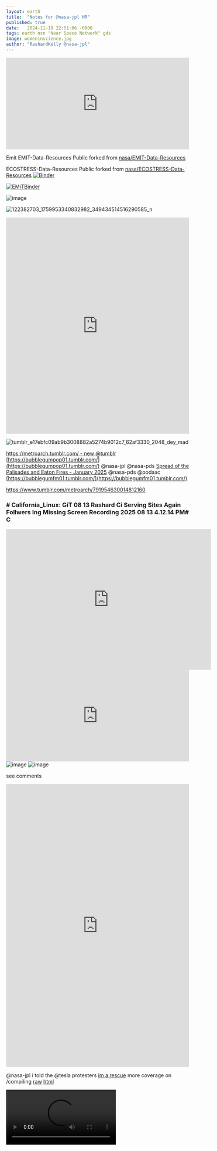 ```yaml
---
layout: earth
title:  "Notes for @nasa-jpl HR"
published: true
date:   2024-11-18 22:51:06 -0800
tags: earth nsn "Near Space Network" gds 
image: womeninscience.jpg
author: "RashardKelly @nasa-jpl"
---
```


<iframe src="https://www.facebook.com/plugins/post.php?href=https%3A%2F%2Fwww.facebook.com%2Frashard.kelly.1%2Fposts%2Fpfbid0eZV2sXdMDYLqfnr5fRPVW4ird1qsZN1Hr1D2iU2kzEeDKfTeV25ZJbL7e92fPH6dl&show_text=true&width=500" width="500" height="250" style="border:none;overflow:hidden" scrolling="no" frameborder="0" allowfullscreen="true" allow="autoplay; clipboard-write; encrypted-media; picture-in-picture; web-share"></iframe>

Emit EMIT-Data-Resources
Public
forked from [nasa/EMIT-Data-Resources](https://github.com/nasa/EMIT-Data-Resources)

ECOSTRESS-Data-Resources
Public
forked from [nasa/ECOSTRESS-Data-Resources](https://github.com/nasa/ECOSTRESS-Data-Resources)
[![Binder](https://mybinder.org/badge_logo.svg)](https://mybinder.org/v2/gh/rashard-ecostress-jpl-iss/ECOSTRESS-Data-Resources.git/HEAD)

[![EMiTBinder](https://mybinder.org/badge_logo.svg)](https://mybinder.org/v2/gh/nasa/EMIT-Data-Resources.git/HEAD)

![image](https://github.com/user-attachments/assets/0e0e98d2-b3c5-4093-a842-9ea7a32baa6e)


![122382703_1759953340832982_349434514516290585_n](https://github.com/user-attachments/assets/d9c8154d-cdad-465a-81f7-8cae422761b8)


<iframe src="https://www.facebook.com/plugins/post.php?href=https%3A%2F%2Fwww.facebook.com%2FCaptainOfJoy%2Fposts%2Fpfbid0y6L7sRNL57zcdgggonsRfFuTxzqd7H7WBgFDn2bwvepdsY4WquJkNzT9gzQC3vPQl&show_text=true&width=500" width="500" height="590" style="border:none;overflow:hidden" scrolling="no" frameborder="0" allowfullscreen="true" allow="autoplay; clipboard-write; encrypted-media; picture-in-picture; web-share"></iframe>

![tumblr_e17ebfc09ab9b3008882a5274b9012c7_62af3330_2048_dey_mad](https://github.com/user-attachments/assets/94f6f612-ab4c-44ef-8d05-8338e15370b8)

[https://metroarch.tumblr.com/ - new @tumblr](https://metroarch.tumblr.com/)
[https://bubblegumpop01.tumblr.com/](https://bubblegumpop01.tumblr.com/) @nasa-jpl @nasa-pds 
[Spread of the Palisades and Eaton Fires - January 2025](https://svs.gsfc.nasa.gov/5558/)
@nasa-pds @podaac [https://bubblegumfm01.tumblr.com/](https://bubblegumfm01.tumblr.com/)

<div class="tumblr-post" data-href="https://embed.tumblr.com/embed/post/t:EIvkYAn7tuPyjTeZ0JLOSw/791954630014812160/v2" data-did="82fcc36b2438b1c7c062376bf837bf03e910895e"  ><a href="https://www.tumblr.com/metroarch/791954630014812160">https://www.tumblr.com/metroarch/791954630014812160</a></div><script async src="https://assets.tumblr.com/post.js?_v=38df9a6ca7436e6ca1b851b0543b9f51"></script>

### # California_Linux: GiT 08 13 Rashard Ci Serving Sites Again Follwers Ing Missing Screen Recording 2025 08 13 4.12.14 PM# C
<iframe src="https://archive.org/embed/08-13-rashard-ci-serving-sites-again-follwers-ing-missing-screen-recording-2025-08-13-4.12.14-pm" width="560" height="384" frameborder="0" webkitallowfullscreen="true" mozallowfullscreen="true" allowfullscreen=""></iframe>




<iframe src="https://www.facebook.com/plugins/post.php?href=https%3A%2F%2Fwww.facebook.com%2Fpermalink.php%3Fstory_fbid%3Dpfbid026JQyKMyCPHzYAHZLNsCyuQ9cLyBCactmaUF4xaRxg5ngMAuUurXtH9vCAvHWLLSl%26id%3D100084464911565&show_text=true&width=500" width="500" height="250" style="border:none;overflow:hidden" scrolling="no" frameborder="0" allowfullscreen="true" allow="autoplay; clipboard-write; encrypted-media; picture-in-picture; web-share"></iframe>

<img  alt="image" src="https://github.com/user-attachments/assets/e408e0c7-76fc-4751-a189-9267613ee445" />
<img   alt="image" src="https://github.com/user-attachments/assets/777f0a48-c189-49c6-ad29-2c0450febd17" />

see comments 
<iframe src="https://www.facebook.com/plugins/post.php?href=https%3A%2F%2Fwww.facebook.com%2Fpermalink.php%3Fstory_fbid%3Dpfbid02GhzJqCiTmbEjt8c8bDdfXkMaTSgCNUBRVvoB75pyssvcjAnTS46zA4NKit7e5BaDl%26id%3D100084464911565&show_text=true&width=500" width="500" height="772" style="border:none;overflow:hidden" scrolling="no" frameborder="0" allowfullscreen="true" allow="autoplay; clipboard-write; encrypted-media; picture-in-picture; web-share"></iframe>

@nasa-jpl i told the @tesla protesters [im a rescue](https://www.facebook.com/CaptainOfJoy/posts/pfbid0yR3CVVro8d6niFWN6Sfuycxc5HzCsvR2GPRU6edxjLNj5aodLoH97URj7rUxgDil) more coverage on /compiling [raw](https://raw.githubusercontent.com/ThakaRashard/rashardmro/refs/heads/master/_posts/2025-03-31-tesla.md) [html](https://thakarashard.github.io/rashardmro/2025/03/31/tesla.html)

<video  controls >
  <source src="https://ia802906.us.archive.org/4/items/download_6287_1754168541/VID_20250803_182611.mp4" type="video/mp4" />
  
  Your browser does not support the video tag.
</video>

<img alt="@nasa-jpl im on, its still helpdesk" src="https://github.com/user-attachments/assets/aa9f59d6-f2bd-46c1-906d-b2d64114c743" />

@newshour [on fb](https://www.facebook.com/permalink.php?story_fbid=pfbid02Mj2X3YrESdYmnHSSHkNUwmLzxTd9bCztmenFWMQFg8he8Z6kzAUQpFSp5AK4aAxel&id=100084464911565)
<iframe src="https://www.facebook.com/plugins/post.php?href=https%3A%2F%2Fwww.facebook.com%2Fpermalink.php%3Fstory_fbid%3Dpfbid02r9E2tyfoZFwGahgRTDQBNsYzdWoMkJaWUA3xRQRQszUVR7XfWK2onAvTLhXkEMoUl%26id%3D100084464911565&show_text=true&width=500" width="500" height="535" style="border:none;overflow:hidden" scrolling="no" frameborder="0" allowfullscreen="true" allow="autoplay; clipboard-write; encrypted-media; picture-in-picture; web-share"></iframe>

<iframe src="https://www.facebook.com/plugins/post.php?href=https%3A%2F%2Fwww.facebook.com%2Fpermalink.php%3Fstory_fbid%3Dpfbid02aGhCfveaAsNhkJfET6aauXstEDGgGyNxBmF3dQJeKyhnACUNQraGfAVCNFZ564c8l%26id%3D100084464911565&show_text=true&width=500" width="500" height="516" style="border:none;overflow:hidden" scrolling="no" frameborder="0" allowfullscreen="true" allow="autoplay; clipboard-write; encrypted-media; picture-in-picture; web-share"></iframe>

[@nasa-jpl @cityoflosangles Veronica/Janet/Karen/Laurie](https://rashardmro.tumblr.com/post/789538237412687872/long-beach-20515424688activeyour-current) this is my work log for [thakarashard.github.io](https://thakarashard.github.io/) i have a blank year because i was using the account [ricothaka](https://archive.org/details/screen-recording-2025-05-10-11.47.48-am) to work from 
@podaac i have the evidence vid that i was working here [ricothaka on x . . .- archive.org](https://archive.org/details/screen-recording-2025-05-10-11.47.48-am)

<img alt="image" src="https://github.com/user-attachments/assets/88c09bfe-0596-4022-9b36-2d0f07424e6d" />

<img  alt="468326575-88c09bfe-0596-4022-9b36-2d0f07424e6d" src="https://github.com/user-attachments/assets/2215733b-c77b-4286-9032-1dced8216834" />

 <div class="tumblr-post" data-href="https://embed.tumblr.com/embed/post/w1-4nQbFNq_M02iOR1eYKg/789538237412687872" data-did="b646041a66ccd8a110d8b56304b033786d760594"><a href="https://rashardmro.tumblr.com/post/789538237412687872/long-beach-20515424688activeyour-current">https://rashardmro.tumblr.com/post/789538237412687872/long-beach-20515424688activeyour-current</a></div>  <script async src="https://assets.tumblr.com/post.js"></script>
 

<iframe src="https://www.facebook.com/plugins/post.php?href=https%3A%2F%2Fwww.facebook.com%2Fpermalink.php%3Fstory_fbid%3Dpfbid0yuVME9zLWRVyabRtgR93KFLcQWafv13Md4amSyPsRr4m8gdxsozVX4AuL1GR8ENFl%26id%3D100084464911565&show_text=true&width=500" width="500" height="597" style="border:none;overflow:hidden" scrolling="no" frameborder="0" allowfullscreen="true" allow="autoplay; clipboard-write; encrypted-media; picture-in-picture; web-share"></iframe>



<iframe width="560" height="315" src="https://www.youtube.com/embed/3cd34xq0wNw?si=-Ilm7GcaMbYCasDI" title="YouTube video player" frameborder="0" allow="accelerometer; autoplay; clipboard-write; encrypted-media; gyroscope; picture-in-picture; web-share" referrerpolicy="strict-origin-when-cross-origin" allowfullscreen></iframe>

[The DoD Cyber Workforce Framework (DCWF)](https://dodcio.defense.gov/Cyber-Workforce/DCWF/) @nasa @nasa-jpl @cityoflosangeles @stateofcalifornia The DoD Cyber Workforce Framework establishes the DoD’s authoritative lexicon based on the work an individual is performing, not their position titles, occupational series, or designator. [ReadMore](https://public.cyber.mil/wid/dcwf/) @facebook @meta [here is the directive to patch today](https://www.esd.whs.mil/Portals/54/Documents/DD/issuances/dodi/851001p.pdf) @blackgirlscode [SHARe DOD INSTRUCTION 8510.01 RISK MANAGEMENT FRAMEWORK FOR DOD SYSTEMS](https://www.esd.whs.mil/Portals/54/Documents/DD/issuances/dodi/851001p.pdf) 

### Related Tweets
- [#its_Rashard iSigned up for the #ECOSTRESS_WORKSHOP #NASAJPL PasadenaFD](https://x.com/RicoThaka/status/1835051975114998091)
- [#Akire Uhave #FaceToFaceHistory with @B2K @marqueshouston!he works for 911LAPD today](https://x.com/MooNLOVER404/status/1834654762064863649) I wrote @normani a mushy note an #the_nigga_forced_me_to submit a #FingerPrint! and called me #Transient! *there was twitter rhythm in the detainiment*
[@uspto those #Perl sites are blocked  @LAPublicLibrary http://appft.uspto.gov and http://pdfaiw.uspto.gov @esa @nickyjenner1 @nasamars #Help #XML](https://x.com/MooNLOVER404/status/1834668119840981019)
[Ms Karen Bass I got the Covid Patents from pdfaiw.uspto.gov](https://x.com/RicoThaka/status/1833658284961882433)
[My History NASAJPL+JEHOVAHSWiTNESSES](https://x.com/MooNLOVER404/status/1740842550393712971)
[VanishingFamily](https://x.com/MooNLOVER404/status/1740840534099525978)
[NASAJPL on HOLLYWOOD WALK OF FAME](https://x.com/MooNLOVER404/status/1761520866612187488)
[Rumatoid Authritis ,,, is it Chemwar?](https://x.com/RicoThaka/status/1729962943025148011) 
[LA COUNTY MAPPiNG DATA](https://x.com/RicoThaka/status/1832207566585393420)

### History of Los Angeles County, California, with illustrations descriptive of its scenery, residences, fine blocks and manufactories 

[PDF](https://dn720109.ca.archive.org/0/items/historyoflosange00wils/historyoflosange00wils.pdf) 

<iframe src="https://archive.org/embed/historyoflosange00wils" width="560" height="384" frameborder="0" webkitallowfullscreen="true" mozallowfullscreen="true" allowfullscreen></iframe>

@ nasa-jpl i have been sharing this url [https://rashardmro.github.io/](https://rashardmro.github.io/) as my [@LinkedIn](https://www.linkedin-status.com/), its just too disrespecful [@whitehouse](https://www.whitehouse.gov/news/) when i got into the relationship with the girl who is [The Teacher](https://www.youtube.com/watch?v=CiU3vIEdRMI&ab_channel=SaturdayNightLive) in that snl skit sister or whatever started raiding my fridge and my bed linkdin collapsed! I started getting thrown in the mental hospital in georgia an linkedin got status like [@github](https://www.githubstatus.com/) so since we all monitor things [like that](https://www.earthdata.nasa.gov/data/alerts-outages) . . .
[Georgia Gateway](https://m.gateway.ga.gov/home)
[Gateway Behavioral Health Crisis Center - https://gatewaycsb.org/](https://gatewaycsb.org/)
![image](https://github.com/user-attachments/assets/27b654db-df14-484d-8854-d210589a8d54)

![image](https://github.com/user-attachments/assets/a1c5fcc8-0c17-4cbe-a918-dc8a293a87de)

# Pair released after shooting near Georgia Regional Hospital @ajc
By [`Asia Simone Burns`](https://www.ajc.com/staff/asia-simone-burns/)
@blackgirlscode [![Twitter Follow](https://img.shields.io/badge/Social-@blackgirlscode__-blue?style=social&logo=X)](https://twitter.com/blackgirlscode) [![Twitter Follow](https://img.shields.io/badge/Social-@NASAJPL__-blue?style=social&logo=X)](https://twitter.com/NASAJPL) [![Twitter Follow](https://img.shields.io/badge/Social-@Asia_EyeCandii__-blue?style=social&logo=X)](https://twitter.com/Asia_EyeCandii) [![Twitter Follow](https://img.shields.io/badge/Social-@ajc__-blue?style=social&logo=X)](https://twitter.com/ajc)
Two bail bondsmen are free after an incident near Georgia Regional Hospital in DeKalb County, police confirmed to AJC.com.[Read @ajc](https://www.ajc.com/news/breaking-news/breaking-bounty-hunters-custody-after-shooting-near-georgia-regional-hospital/8S3qtvGjisoxl63ubxq7aN/)

![image](https://github.com/user-attachments/assets/bd442f11-5dfb-4274-b269-c2d2e0f2149b)

~ [ Division of Behavioral Health manages programs and services delivered by DBHDD’s community-based behavioral health providers for timely access to high-quality behavioral health treatment and support services. @nasa-jpl @whitehouse @nasa @blackgirlscode](https://dbhdd.georgia.gov/be-dbhdd)
![https://careers.dbhdd.ga.gov/wp-content/uploads/2025/02/logo.svg](https://careers.dbhdd.ga.gov/wp-content/uploads/2025/02/logo.svg)

## Video: What’s it’s like to report on the scene of Atlanta homicide
[John Spink, Asia Simone Burns and Tyson A. Horne](https://www.ajc.com/news/crime/video-whats-its-like-to-report-on-the-scene-of-atlanta-homicides/UGMIXINKNRHRTE6Y5A2FBMOSX4/)

# TamronHAllEmbed letter @nasa-jpl @w3c
[SHaaDiThakaRashardRiCoTHakA - https://thakarashard.github.io/](https://thakarashard.github.io/) i asked her to check out embedding [i made a pen on @codepen](https://codepen.io/thakarashard/pen/EajrepQ)
![image](https://github.com/user-attachments/assets/a9db042b-cf94-452a-8190-feae2bdf20eb)

<p class="codepen" data-height="300" data-theme-id="dark" data-default-tab="html,result" data-slug-hash="EajrepQ" data-pen-title="tupperwareCol_6/20/2025" data-preview="true" data-user="thakarashard" style="height: 300px; box-sizing: border-box; display: flex; align-items: center; justify-content: center; border: 2px solid; margin: 1em 0; padding: 1em;">
  <span>See the Pen <a href="https://codepen.io/thakarashard/pen/EajrepQ">
  tupperwareCol_6/20/2025</a> by ThakaRashard (<a href="https://codepen.io/thakarashard">@thakarashard</a>)
  on <a href="https://codepen.io">CodePen</a>.</span>
</p>

<script async src="https://public.codepenassets.com/embed/index.js"></script>

![image](https://github.com/user-attachments/assets/a4964b6c-8be0-4a48-aa00-3df0c48d6301)


@stateofcalifornia @cityoflosangeles @whitehouse
### Corals Birthday
<iframe src="https://www.facebook.com/plugins/video.php?height=316&href=https%3A%2F%2Fwww.facebook.com%2FCaptainOfJoy%2Fvideos%2F1817758251719157%2F&show_text=true&width=560&t=0" width="560" height="431" style="border:none;overflow:hidden" scrolling="no" frameborder="0" allowfullscreen="true" allow="autoplay; clipboard-write; encrypted-media; picture-in-picture; web-share" allowFullScreen="true"></iframe>
<blockquote class="twitter-tweet" data-media-max-width="560"><p lang="en" dir="ltr">Earth &gt;&gt; &lt;&lt; Psyche<br><br>DSOC, a tech demo on <a href="https://twitter.com/hashtag/MissionToPsyche?src=hash&amp;ref_src=twsrc%5Etfw">#MissionToPsyche</a>, works so well that it has graduated from sending pre-loaded test data (remember Taters the laser cat?) to transmitting actual spacecraft telemetry: <a href="https://t.co/Ly6pzLKryY">https://t.co/Ly6pzLKryY</a> <a href="https://t.co/nNUewrYXIr">pic.twitter.com/nNUewrYXIr</a></p>&mdash; NASA JPL (@NASAJPL) <a href="https://twitter.com/NASAJPL/status/1783552992970699171?ref_src=twsrc%5Etfw">April 25, 2024</a></blockquote> <script async src="https://platform.twitter.com/widgets.js" charset="utf-8"></script>
<iframe src="https://www.facebook.com/plugins/post.php?href=https%3A%2F%2Fwww.facebook.com%2Fpermalink.php%3Fstory_fbid%3Dpfbid02iPM9McWT1JsHyAf8B6Qch1Ax7VoZB1UnkUusmTdrwVP19K8966ub7gVjdMVMfgCPl%26id%3D100084464911565&show_text=true&width=500" width="500" height="0" style="border:none;overflow:hidden" scrolling="no" frameborder="0" allowfullscreen="true" allow="autoplay; clipboard-write; encrypted-media; picture-in-picture; web-share"></iframe>
<iframe src="https://www.facebook.com/plugins/post.php?href=https%3A%2F%2Fwww.facebook.com%2Fpermalink.php%3Fstory_fbid%3Dpfbid0QwJGwUe3PxfsZCWdgz9x44RtERmubdW4H6Pu5Avu545c9BHiauL8JDqqm7e6i2r7l%26id%3D100084464911565&show_text=true&width=500" width="500" height="281" style="border:none;overflow:hidden" scrolling="no" frameborder="0" allowfullscreen="true" allow="autoplay; clipboard-write; encrypted-media; picture-in-picture; web-share"></iframe>
<iframe width="560" height="315" src="https://www.youtube.com/embed/Ii8ItlirOz4?si=egwi7ePFDJA1GUbL" title="YouTube video player" frameborder="0" allow="accelerometer; autoplay; clipboard-write; encrypted-media; gyroscope; picture-in-picture; web-share" referrerpolicy="strict-origin-when-cross-origin" allowfullscreen></iframe>
<iframe src="https://archive.org/embed/screen-recording-2025-05-20-7.27.23-pm" width="640" height="480" frameborder="0" webkitallowfullscreen="true" mozallowfullscreen="true" allowfullscreen></iframe>
<iframe src="https://www.facebook.com/plugins/post.php?href=https%3A%2F%2Fwww.facebook.com%2Fpermalink.php%3Fstory_fbid%3Dpfbid023tsgdSaRS8PLbPFemn5qSX7jb15U4hZm6tFSQAhsBgiFZ68y7kA7uHohXvDoWkHQl%26id%3D100084464911565&show_text=true&width=500" width="500" height="411" style="border:none;overflow:hidden" scrolling="no" frameborder="0" allowfullscreen="true" allow="autoplay; clipboard-write; encrypted-media; picture-in-picture; web-share"></iframe>
<iframe src="https://www.facebook.com/plugins/post.php?href=https%3A%2F%2Fwww.facebook.com%2Fpermalink.php%3Fstory_fbid%3Dpfbid0GiADU2ChM85uGZiCJ5TmTztVnwbbbE48xa6dqQMMaeZ48miuaq2BPigxtu3HMsx7l%26id%3D100084464911565&show_text=true&width=500" width="500" height="0" style="border:none;overflow:hidden" scrolling="no" frameborder="0" allowfullscreen="true" allow="autoplay; clipboard-write; encrypted-media; picture-in-picture; web-share"></iframe>
# _Mary J. Blige - Sincerity (feat. DMX & Nas)_ 
<iframe width="560" height="315" src="https://www.youtube.com/embed/b0PhxOv_8D0?si=SPCZ8E79-hWNfuxK" title="YouTube video player" frameborder="0" allow="accelerometer; autoplay; clipboard-write; encrypted-media; gyroscope; picture-in-picture; web-share" referrerpolicy="strict-origin-when-cross-origin" allowfullscreen></iframe>


# @nasa-jpl @nasa 
I really want someone with a sincere desire to clear trauma to listen to [Oj Da Juiceman](https://www.tiktok.com/discover/oj-da-juiceman-freestyle-xxl) in this era to see how the enviroment can make me run behind on taking care of duties at the lab and y taking care of coral was the umber one priority when [erika](https://www.essence.com/news/erika-renee-johnson-kelly-found-georgia/#:~:text=Erika%20Renee%20Johnson%20Kelly%20has%20been%20found%20safe%2C%20a%20spokesperson,was%20located%20in%20Canton%2C%20Georgia.) went nuts with those [artists and ball players](https://www.instagram.com/reel/CxwJg_YA6-a/), he still talked to me, he might be nas brother, Either way you will enjoy your next trip to [Fernbank alot more](https://www.fernbankmuseum.org/) and help us heal the city, even if i made the comment at griffith about it dissolving, thats the crime, theres a healthy population that honestly need guidance. Jehovahs Witnesses like a lot of ppl from religion have nothing to do now bc they were loyal and the Laity was [corrupt](https://girlsunited.essence.com/feedback/news/latto-receives-key-to-the-city/) across all faiths. 
-rashard
[Gutter ft OJ Da Juiceman "Right Hand Cooking"](https://www.youtube.com/watch?v=ii_vJls8FgE&ab_channel=zaytovenbeatz)
![image](https://github.com/user-attachments/assets/c3979001-0504-4ae9-b1a2-a4b8b1c31c38) [OJ Da Juiceman - Frank Sinatra](https://youtu.be/XCz2BhlS1YM) [Retail developer looking to turn North DeKalb Mall into massive mixed use development](https://www.youtube.com/watch?v=uGc0kykQcZU&ab_channel=11Alive) [Triple shooting at DeKalb County strip mall](https://www.youtube.com/watch?v=q4fRn6v_vVM&ab_channel=FOX5Atlanta) [Crews tear down North DeKalb Mall to make way for new mixed-use development @blackgirlscode](https://youtu.be/hlQQqfc21YY)

<iframe src="https://archive.org/embed/DJ_Scream_and_OJ_Da_Juiceman_-_Alaska_N_Atlanta_3-2021" width="500" height="30" frameborder="0" webkitallowfullscreen="true" mozallowfullscreen="true" allowfullscreen></iframe>

<iframe width="560" height="315" src="https://www.youtube.com/embed/Qf46uyMoFuY?si=eVOai3jcu9phpA8L" title="YouTube video player" frameborder="0" allow="accelerometer; autoplay; clipboard-write; encrypted-media; gyroscope; picture-in-picture; web-share" referrerpolicy="strict-origin-when-cross-origin" allowfullscreen></iframe>

# PLANET MARS
[NAsaGLNN](https://archive.org/details/C-1997-2554)
![image](https://github.com/user-attachments/assets/c41fee6e-6d7e-48bf-b8dc-ef3f954bdb35)

# Longtime Southern California NASA engineer, space mission manager dies at 92 [![Twitter Follow](https://img.shields.io/badge/Social-@KTLA__-blue?style=social&logo=X)](https://twitter.com/@KTLA)
[wiki](https://en.wikipedia.org/wiki/John_R._Casani) : [Talk @whitehouse @nasa @nasa-jpl](https://en.wikipedia.org/wiki/Talk:John_R._Casani) : [NASAWATCH.cOm John Casani (Update)](https://nasawatch.com/personnel-news/john-casani/)
John R. Casani, a longtime Jet Propulsion Laboratory engineer, project manager and researcher, died at the age of 92 last week. 

Casani served a central role in many of NASA’s historic deep space missions, the space agency said in a statement.  

Born in Philadelphia in 1932, Casani studied electrical engineering at the University of Pennsylvania and worked at an Air Force research lab before he moved to SoCal to work at the Jet Propulsion Laboratory (JPL), located on the Caltech campus in Pasadena, way back in 1956, two years before NASA itself was formed. 

He went on to become an engineer on some of America’s earliest spacecraft after initially working on missiles. He worked on the design team for the Ranger and Mariner series of spacecraft and was a payload engineer on Pioneer 3 and 4 – NASA’s first two missions to the moon; he was tasked with the very important job of carrying each of the 20-inch probes in a suitcase from JPL to the launch site in Cape Canaveral, Florida, where he installed them in the rocket’s nose cone.

By the time the mid 1960s rolled around, Casani had established himself as a “meticulous” worker and started working on the design team for the Mariner project. Shortly after, he helped lead NASA’s flagship mission to the outer planets and beyond: Voyager, which is still active today. 

“He not only led the mission from clean room to space, he was first to envision attaching a message representing humanity to any alien civilization that might encounter humanity’s first interstellar emissaries,” NASA’s statement reads.

Casani presented that idea to famed astronomer Carl Sagan, who ended up making the “Golden Record,” a 12-inch gold-plated copper disk containing sounds and images selected to portray the diversity of life and culture on earth, according to NASA.  

Voyager 1 and 2 both launched in 1977, meaning that Casani – described as “an engineer’s engineer” — was quickly shuttled to the Galileo team, the first mission to orbit a gas giant planet. He led the project from inception to assembly while navigating several attempts by Congress to end the project.

After leading Galileo for 11 years, Casani became a deputy assistant laboratory director for flight projects in 1988 before being promoted just over a year later to serve as project manager of Cassini, which was NASA’s flagship mission to orbit Saturn. He was then named as JPL’s first chief engineer in 1994, a role in which he served for five years before retiring, temporarily. 

In retirement, Casani served on several committees and helped conduct investigations into the Mars Climate Orbiter and Mars Polar Lander failures. He also led the James Webb Space Telescope Independent Comprehensive Review Panel.

By 2003, however, Casani was back at JPL serving as project manager for Project Prometheus, which was the first attempt at nuclear-powered systems for long-range missions. The project was canceled in 2005.  

After the cancelation of Prometheus, Casani was appointed as the manager of the Institutional Special Projects Office at JPL, which was a position he held until his second retirement in 2012.

“[John’s] work helped advance NASA spacecraft in areas including mechanical technology, system design and integration, software and deep space communication,” NASA’s statement reads. “No less demanding were the management challenges of these multifaceted missions, which led to innovations still in use today.” 

Charles Elachi, the JPL director from 2001 through 2016, said Casani “reflected the true spirit of JPL.” 

“He was bold, innovative, visionary and welcoming,” Elachi said in the NASA statement. “He was an undisputed leader with an upbeat, fun attitude and left an indelible mark on the laboratory and NASA. I am proud to have called him a friend.”

Deputies find pair of burglars inside San Bernardino County home
In addition to his impressive résumé, Casani received many awards throughout his long career, including NASA’s Exceptional Achievement Medal and the Air and Space Museum Trophy for Lifetime Achievement. He also received an honorary doctorate from the Sapienza University of Rome.

The 92-year-old, who died Thursday, is survived by his wife of 39 years, Lynn, and their five sons. A cause of death was not revealed. 

[10 Who Made a Difference in Space: John Casani, Chairman, JWST Independent Comprehensive Review Panel - SpaceNews.CoM](https://spacenews.com/10-who-made-difference-space-john-casani-chairman-jwst-independent-comprehensive-review/)
[Lynn Casani Obituary](https://www.legacy.com/us/obituaries/latimes/name/lynn-casani-obituary?id=23717109)


[![Twitter Follow](https://img.shields.io/badge/Social-@VeronicaMcG__-blue?style=social&logo=X)](https://twitter.com/@VeronicaMcG) [![Twitter Follow](https://img.shields.io/badge/Social-@LADWP__-blue?style=social&logo=X)](https://twitter.com/@LADWP)  [![Twitter Follow](https://img.shields.io/badge/Social-@LaurieofMars__-blue?style=social&logo=X)](https://twitter.com/@LaurieofMars) [![Twitter Follow](https://img.shields.io/badge/Social-@RepKarenBass__-blue?style=social&logo=X)](https://twitter.com/@RepKarenBass)

![image](https://github.com/user-attachments/assets/cb11018f-1ca8-4dfa-946b-e9408f45ae0c)

[Celebrating Women in Science](https://www.jpl.nasa.gov/edu/news/celebrating-women-in-science/)
[ADULT_ENTERTAiNMENT_LAW:LOSANGELES](https://archive.org/details/image-1-01) [PDF](https://archive.org/download/image_20250428_2325/1_adult_EntertainmentZoning_LOS_ANGELES.pdf)
@nasa @whitehouse @nasa-jpl @cityoflosangeles @stateofcalifornia @blackgirlscode hi @bbc

<iframe src="https://archive.org/embed/image-1-01" width="560" height="384" frameborder="0" webkitallowfullscreen="true" mozallowfullscreen="true" allowfullscreen></iframe>

![Women In Science @blackgirlscode @nasa-jpl](https://d2pn8kiwq2w21t.cloudfront.net/images/womeninscience.width-1024.jpg)

Women working in science, technology, engineering and mathematics at NASA's Jet Propulsion Laboratory pose for a photo in mission control in honor of Women in Science Day. Credit: [NASA](https://archive.org/details/nasa-documentaries)/[JPL](https://ktla.com/news/local-news/longtime-southern-california-nasa-engineer-space-mission-manager-dies-at-92/)-Caltech - [Celebrating Women in Science](https://www.jpl.nasa.gov/edu/news/celebrating-women-in-science/)

<blockquote class="reddit-embed-bq" style="height:316px" data-embed-height="316"><a href="https://www.reddit.com/r/AskLosAngeles/comments/1ljh3vt/whats_your_la_hidden_gems/">What’s YOUR LA hidden gems?</a><br> by<a href="https://www.reddit.com/user/mariapuffs/">u/mariapuffs</a> in<a href="https://www.reddit.com/r/AskLosAngeles/">AskLosAngeles</a></blockquote><script async="" src="https://embed.reddit.com/widgets.js" charset="UTF-8"></script>

Officially named the Mark Bixby Memorial Bicycle Pedestrian Path, the route offers spectacular views of the San Pedro Bay, the Port of Long Beach and much of the city's coastline. At its crest, the Bixby Path reaches a height of 205 feet above the water. [visit](https://newgdbridge.com/about-the-bridge/mark-bixby-memorial-bicycle-pedestrian-path/#:~:text=Officially%20named%20the%20Mark%20Bixby,205%20feet%20above%20the%20water.) [@reddit - reply](https://www.reddit.com/r/AskLosAngeles/comments/1ljh3vt/comment/mzk4ted/?utm_source=share&utm_medium=web3x&utm_name=web3xcss&utm_term=1&utm_content=share_button)

# [Mary J Blige](https://www.youtube.com/watch?v=WER5Q1ZoYms&themeRefresh=1)* – Strength Of A Woman: `U + Me` [DiSCOGS](https://www.discogs.com/master/1172926-Mary-J-Blige-Strength-Of-A-Woman)
<iframe width="100%" height="300" scrolling="no" frameborder="no" allow="autoplay" src="https://w.soundcloud.com/player/?url=https%3A//api.soundcloud.com/tracks/307011498&color=%23ff5500&auto_play=false&hide_related=false&show_comments=true&show_user=true&show_reposts=false&show_teaser=true&visual=true"></iframe><div style="font-size: 10px; color: #cccccc;line-break: anywhere;word-break: normal;overflow: hidden;white-space: nowrap;text-overflow: ellipsis; font-family: Interstate,Lucida Grande,Lucida Sans Unicode,Lucida Sans,Garuda,Verdana,Tahoma,sans-serif;font-weight: 100;"><a href="https://soundcloud.com/officialmaryjblige" title="MaryJBlige" target="_blank" style="color: #cccccc; text-decoration: none;">MaryJBlige</a> · <a href="https://soundcloud.com/officialmaryjblige/u-me-love-lesson" title="U + Me (Love Lesson)" target="_blank" style="color: #cccccc; text-decoration: none;">U + Me (Love Lesson)</a></div>

<blockquote class="twitter-tweet"><p lang="en" dir="ltr">y fancy, not nusing <a href="https://twitter.com/hashtag/WORLDViEW?src=hash&amp;ref_src=twsrc%5Etfw">#WORLDViEW</a> or did u ? im locked out of my main <a href="https://twitter.com/github?ref_src=twsrc%5Etfw">@github</a> account. <a href="https://twitter.com/hashtag/dr_TYSON?src=hash&amp;ref_src=twsrc%5Etfw">#dr_TYSON</a> my blogs are software <a href="https://twitter.com/OlaKaellenius?ref_src=twsrc%5Etfw">@OlaKaellenius</a> <a href="https://twitter.com/hashtag/LongBeachCrew?src=hash&amp;ref_src=twsrc%5Etfw">#LongBeachCrew</a> was looking for <a href="https://twitter.com/hashtag/uXui_help?src=hash&amp;ref_src=twsrc%5Etfw">#uXui_help</a> n this day <a href="https://twitter.com/hashtag/HTML5?src=hash&amp;ref_src=twsrc%5Etfw">#HTML5</a> does everything i need to submit samples*@NASAJPL <a href="https://t.co/kkEtDT2F8s">https://t.co/kkEtDT2F8s</a> mean <a href="https://twitter.com/OSHA_DOL?ref_src=twsrc%5Etfw">@OSHA_DOL</a> <a href="https://t.co/u65IFuFppJ">pic.twitter.com/u65IFuFppJ</a></p>&mdash; ricoThaka (@RicoThaka) <a href="https://twitter.com/RicoThaka/status/1919806193117303096?ref_src=twsrc%5Etfw">May 6, 2025</a></blockquote> <script async src="https://platform.twitter.com/widgets.js" charset="utf-8"></script>
![mars-viking](https://pbs.twimg.com/media/GqI5dxPacAAwtr0?format=jpg&name=large)
[RelatedTweet](https://x.com/RicoThaka/status/1919159932932207004) [GE_AEROSPACE_MOONTEAM](https://x.com/RicoThaka/status/1919163940157763864)
<blockquote class="twitter-tweet"><p lang="en" dir="ltr"><a href="https://t.co/Wd47CNYSM7">https://t.co/Wd47CNYSM7</a> <a href="https://twitter.com/hashtag/jobopportunities?src=hash&amp;ref_src=twsrc%5Etfw">#jobopportunities</a> <a href="https://twitter.com/NASAJPL?ref_src=twsrc%5Etfw">@NASAJPL</a> <a href="https://twitter.com/NASAMars?ref_src=twsrc%5Etfw">@NASAMars</a> <a href="https://twitter.com/VeronicaMcG?ref_src=twsrc%5Etfw">@VeronicaMcG</a> *@6gems <a href="https://twitter.com/BlackGirlsCode?ref_src=twsrc%5Etfw">@BlackGirlsCode</a> <a href="https://t.co/WRwpI5n4Eo">https://t.co/WRwpI5n4Eo</a> Harbor Commission <a href="https://twitter.com/portoflongbeach?ref_src=twsrc%5Etfw">@portoflongbeach</a> plz dont be offened, the lab got hurt from a pornoCrisis <a href="https://twitter.com/CountyofLA?ref_src=twsrc%5Etfw">@CountyofLA</a> an we got backlogs <a href="https://twitter.com/NASAClimate?ref_src=twsrc%5Etfw">@NASAClimate</a> <a href="https://twitter.com/KamalaHarris?ref_src=twsrc%5Etfw">@KamalaHarris</a> <a href="https://t.co/Vp98Sm5azr">pic.twitter.com/Vp98Sm5azr</a></p>&mdash; ricoThaka (@RicoThaka) <a href="https://twitter.com/RicoThaka/status/1919808543781175404?ref_src=twsrc%5Etfw">May 6, 2025</a></blockquote> <script async src="https://platform.twitter.com/widgets.js" charset="utf-8"></script>

<blockquote class="twitter-tweet"><p lang="en" dir="ltr"><a href="https://t.co/vg1BXXdOyF">https://t.co/vg1BXXdOyF</a> <a href="https://twitter.com/hashtag/GOOGLEiO?src=hash&amp;ref_src=twsrc%5Etfw">#GOOGLEiO</a>-<a href="https://twitter.com/hashtag/Rashards_REGiSTRATiON?src=hash&amp;ref_src=twsrc%5Etfw">#Rashards_REGiSTRATiON</a> <a href="https://twitter.com/NASAEarthData?ref_src=twsrc%5Etfw">@NASAEarthData</a> <a href="https://twitter.com/NASAMars?ref_src=twsrc%5Etfw">@NASAMars</a> <a href="https://twitter.com/NASAPersevere?ref_src=twsrc%5Etfw">@NASAPersevere</a> <a href="https://twitter.com/NASAJuno?ref_src=twsrc%5Etfw">@nasajuno</a><a href="https://twitter.com/CountyofLA?ref_src=twsrc%5Etfw">@CountyofLA</a> - <a href="https://twitter.com/VeronicaMcG?ref_src=twsrc%5Etfw">@VeronicaMcG</a> I got a nother woman to mention but I cant remember, I hope I&#39;m not bugging you! <a href="https://t.co/uPANeEqZm5">pic.twitter.com/uPANeEqZm5</a></p>&mdash; ricoThaka (@RicoThaka) <a href="https://twitter.com/RicoThaka/status/1917399309156602353?ref_src=twsrc%5Etfw">April 30, 2025</a></blockquote> <script async src="https://platform.twitter.com/widgets.js" charset="utf-8"></script>
<blockquote class="twitter-tweet"><p lang="en" dir="ltr"><a href="https://t.co/ZafRaleigD">https://t.co/ZafRaleigD</a> <a href="https://twitter.com/hashtag/atlantaGraffiti?src=hash&amp;ref_src=twsrc%5Etfw">#atlantaGraffiti</a> <a href="https://twitter.com/KarenBassLA?ref_src=twsrc%5Etfw">@KarenBassLA</a> <a href="https://twitter.com/maejemison?ref_src=twsrc%5Etfw">@maejemison</a> <a href="https://twitter.com/KeishaBottoms?ref_src=twsrc%5Etfw">@KeishaBottoms</a> I got blocked by a tvshow <a href="https://twitter.com/HollywoodFoodCo?ref_src=twsrc%5Etfw">@HollywoodFoodCo</a> I did not know they was mad like that ... <a href="https://twitter.com/hashtag/crackers?src=hash&amp;ref_src=twsrc%5Etfw">#crackers</a> ? <a href="https://t.co/a4FzplzIwu">pic.twitter.com/a4FzplzIwu</a></p>&mdash; ricoThaka (@RicoThaka) <a href="https://twitter.com/RicoThaka/status/1916987847611191339?ref_src=twsrc%5Etfw">April 28, 2025</a></blockquote> <script async src="https://platform.twitter.com/widgets.js" charset="utf-8"></script>
<blockquote class="twitter-tweet"><p lang="en" dir="ltr"><a href="https://twitter.com/NaginCox?ref_src=twsrc%5Etfw">@NaginCox</a> idk how to get these <a href="https://twitter.com/hashtag/datavolumes?src=hash&amp;ref_src=twsrc%5Etfw">#datavolumes</a> updated <a href="https://t.co/5MZizVzeDT">https://t.co/5MZizVzeDT</a> <a href="https://t.co/DQNaxlvzVk">https://t.co/DQNaxlvzVk</a>* <a href="https://twitter.com/JenSiebelNewsom?ref_src=twsrc%5Etfw">@JenSiebelNewsom</a> <a href="https://twitter.com/TheView?ref_src=twsrc%5Etfw">@TheView</a> <a href="https://twitter.com/GDLA?ref_src=twsrc%5Etfw">@GDLA</a> <a href="https://t.co/IXlBPIkecv">pic.twitter.com/IXlBPIkecv</a></p>&mdash; ricoThaka (@RicoThaka) <a href="https://twitter.com/RicoThaka/status/1916242094139863077?ref_src=twsrc%5Etfw">April 26, 2025</a></blockquote> <script async src="https://platform.twitter.com/widgets.js" charset="utf-8"></script>

# Little Orphan Annie (1932)
<iframe src="https://archive.org/embed/vts-01-1_20240123" width="640" height="480" frameborder="0" webkitallowfullscreen="true" mozallowfullscreen="true" allowfullscreen></iframe>

[Cam'Ron - I Hate My Job](https://www.youtube.com/watch?v=uSXWx49aXxE)


# Hollywood
error message @nasa-jpl `https://www.jpl.nasa.gov/missions/deep-space-optical-communications-dsoc/`
500 [NETWORK ERROR]: SERVERERROR: RESPONSE NOT SUCCESSFUL: RECEIVED STATUS CODE 500. ROUTE: /MISSIONS/DEEP-SPACE-OPTICAL-COMMUNICATIONS-DSOC/
JPL is good at discovering the undiscovered, and you've done the same. This error means that our server couldn’t find the page you requested. Please check if you typed the correct URL or you can reload the page. @StateOfCalifornia @CityOfLosAngeles
![opps_404-JPL](https://www.jpl.nasa.gov/_nuxt/Oops-galaxy.Dbo3FY1T.jpg)


<blockquote class="twitter-tweet"><p lang="en" dir="ltr"><a href="https://twitter.com/NASASCaN?ref_src=twsrc%5Etfw">@NASASCaN</a> <a href="https://twitter.com/elonmusk?ref_src=twsrc%5Etfw">@elonmusk</a> <a href="https://twitter.com/hashtag/DOGE?src=hash&amp;ref_src=twsrc%5Etfw">#DOGE</a> <a href="https://t.co/YLw14G6Acc">https://t.co/YLw14G6Acc</a> <a href="https://t.co/oObKUwiqbC">https://t.co/oObKUwiqbC</a> <a href="https://t.co/cvmmvybpVk">https://t.co/cvmmvybpVk</a> <a href="https://twitter.com/IvankaTrump?ref_src=twsrc%5Etfw">@IvankaTrump</a> idk what happend to recall bu <a href="https://twitter.com/ashraenews?ref_src=twsrc%5Etfw">@ashraenews</a> is in the building now, thats where <a href="https://twitter.com/Fiserv?ref_src=twsrc%5Etfw">@Fiserv</a> stored <a href="https://twitter.com/hashtag/BankData?src=hash&amp;ref_src=twsrc%5Etfw">#BankData</a> - <a href="https://twitter.com/IronMountain?ref_src=twsrc%5Etfw">@IronMountain</a> <a href="https://twitter.com/RepKarenBass?ref_src=twsrc%5Etfw">@RepKarenBass</a> <a href="https://t.co/ck3Pd9bP7v">https://t.co/ck3Pd9bP7v</a> <a href="https://twitter.com/SecDef?ref_src=twsrc%5Etfw">@SecDef</a> <a href="https://t.co/dlipd8olnx">pic.twitter.com/dlipd8olnx</a></p>&mdash; ricoThaka (@RicoThaka) <a href="https://twitter.com/RicoThaka/status/1917276119218413987?ref_src=twsrc%5Etfw">April 29, 2025</a></blockquote> <script async src="https://platform.twitter.com/widgets.js" charset="utf-8"></script>

[ESTABLISHING AND IMPLEMENTING THE PRESIDENT’S “DEPARTMENT OF GOVERNMENT EFFICIENCY” -@whitehouse .gov](https://www.whitehouse.gov/presidential-actions/2025/01/establishing-and-implementing-the-presidents-department-of-government-efficiency/) Sec. 4.  [Modernizing](https://trello.com/b/FWO7m3St/rashardmro) Federal [Technology](https://jupyter.org/) and [Software](https://jekyllrb.com/)
[M_R_O_NOTES on Dev `ricothaka/Rashard-MRO`](https://thakarashard.github.io/ricothaka/Rashard-MRO) 
![RASHARD DOING URBAN ART FOR @mercedesBenz](https://pbs.twimg.com/media/GUkWbGTbkAAgrya?format=jpg&name=medium)
@RepKarenBass #imstillinjured and @jopsempi has this documentary with #ReBranded @nasa ! and I'm running for my life @nasajpl !@EastLALASD please help iron out my #LibraryPRivledges @normani a stripper here and I'm being hurt and cant work bc #idontlikePorn

 ![NASAinDUSTRY](https://pbs.twimg.com/media/GVNzAaGbQAAwAfi?format=jpg&name=large)

# RE: AtlantaGraffiti @nasa @whitehouse @nasa-jpl @blackgirlscode
please look over this page [GraffShit](https://ricothaka.github.io/GraffShit) on my dev account [RicoThaka](https://github.com/ricothaka) i dont think i did anything deserving of  ticket! 

![RashardiMANKelly_Writes_TUCK_someTimestokeep up with friends](https://pbs.twimg.com/media/GYRLYbVagAAWViB?format=jpg&name=large)
![Me in east atlanta](https://pbs.twimg.com/media/Go7aAVNb0AA-OMQ?format=jpg&name=large)
![DojaCat as in the dance class](https://pbs.twimg.com/media/GXtGFVgakAEotID?format=jpg&name=large) [RELATEDTWEET](https://x.com/MooNLOVER404/status/1836138373297418476)

# COMPENSATION PLAN FOR DEPARTMENT OF WATER AND POWER
  [![Twitter Follow](https://img.shields.io/badge/Social-@VeronicaMcG__-blue?style=social&logo=X)](https://twitter.com/@VeronicaMcG) I know u moonlight with [![Twitter Follow](https://img.shields.io/badge/Social-@LADWP__-blue?style=social&logo=X)](https://twitter.com/@LADWP) at time, r u getting your compensation ? [![Twitter Follow](https://img.shields.io/badge/Social-@LaurieofMars__-blue?style=social&logo=X)](https://twitter.com/@LaurieofMars) [![Twitter Follow](https://img.shields.io/badge/Social-@RepKarenBass__-blue?style=social&logo=X)](https://twitter.com/@RepKarenBass)
  [RelatedTweet](https://x.com/RicoThaka/status/1907617772881969497) [FuLL_DoC - Sec. 4.900.1. Adoption of the Compensation Plan for Department of Water and Power.](https://codelibrary.amlegal.com/codes/los_angeles/latest/laac/0-0-0-14141) @CityOfLosAngeles [Welcome to the Los Angeles Aqueduct - Real Time Data](https://wsoweb.ladwp.com/Aqueduct/realtime/norealtime.htm) [Los Angeles River - The Unpredictable! - https://waterandpower.org/](https://waterandpower.org/museum/Los_Angeles_River_The_Unpredictable!.html) [The Key to California’s Survival Is Hidden Underground -wired.com](https://www.wired.com/story/the-key-to-californias-survival-is-hidden-underground/) *WATER IS URBAN*  [The @GitHub Black Market That Helps Coders Cheat the Popularity Contest](https://www.wired.com/story/github-stars-black-market-coders-cheat/)

  <style>


.wp > * {
  border: 1px solid #c9ff23;
  border-radius: 5px;
  padding: 0px;
  flex-basis: 30%;
  flex-shrink:2;
  flex-grow:1;
  overflow: hidden;
  transition: all 300ms ease-in-out;
  
  &:hover {
    flex-grow: 9.3;
    
  }
}


.wp {
  display: flex;
  justify-content: space-evenly;
  flex-flow: row wrap; 
  padding: 15px;
  gap: 5px;
  height: auto;
}

.wp img {
  width: 100%;
}

.wp figcaption {
  background-color: #22222290;
  color: #fff;
  font: bold small sans-serif;
  padding: 3px;
  text-align: center;
}

 
 </style>


<div class="wp" markdown="1">
<figure>
 <a href="https://pbs.twimg.com/media/Gnk4HV9aMAAKD-T?format=jpg&name=large" > 
 <img src="https://pbs.twimg.com/media/Gnk4HV9aMAAKD-T?format=jpg&name=large" alt="Sec. 4.900.1. Adoption of the Compensation Plan for Department of Water and Power." /> </a>
  <figcaption>
  
[![Twitter Follow](https://img.shields.io/badge/Social-@VeronicaMcG__-blue?style=social&logo=X)](https://twitter.com/@VeronicaMcG)
    
</figcaption>
</figure>
  
  <figure>
 <a href="https://media.wired.com/photos/63bf201471c6b526845f1640/master/w_1600,c_limit/Floodwaters_CA_NOAA_NASA_report_Science_GettyImages-1246020220.jpg" > 
 <img src="https://media.wired.com/photos/63bf201471c6b526845f1640/master/w_1600,c_limit/Floodwaters_CA_NOAA_NASA_report_Science_GettyImages-1246020220.jpg" alt="Title added by Ord. No. 150,957, Eff. 6-13-78, Oper. 4-17-78" /> </a>
  <figcaption> 

  [![Twitter Follow](https://img.shields.io/badge/Social-@LADWP__-blue?style=social&logo=X)](https://twitter.com/@LADWP) 

  </figcaption>
</figure>
 
</div>

# Live From the JPL Clean Room 
### — Building NEO Surveyor + ASTHROS
Watch as components for two missions come together at NASA’s Jet Propulsion Laboratory (JPL) in Southern California. 
[ReadMoRe in The YoutuBEDescripTiON](https://www.youtube.com/watch?v=mxoCCvjW4Uo) [ Topic: NASA - Near Earth Objects Surveyor (NEOS)  (Read 54368 times) ` NASA_SPACEFLiGHT_FORUM`](https://forum.nasaspaceflight.com/index.php?topic=49105.80) [Meet NEO Surveyor, NASA’s near-Earth asteroid detector](https://www.newscientist.com/video/2451347-meet-neo-surveyor-nasas-near-earth-asteroid-detector/) on [YouTube](https://youtu.be/mFMI21G1lSg) [Live Tucson, AZ Webcam - UArizona Computer Science Webcams](https://www.youtube.com/watch?v=qD-OEc3vU8s) [Santa Monica Beach Cam powered by EXPLORE.org](https://www.youtube.com/watch?v=qmE7U1YZPQA)

<iframe width="560" height="315" src="https://www.youtube.com/embed/mxoCCvjW4Uo?si=zbJJOB6BpbThGhwM" title="YouTube video player" frameborder="0" allow="accelerometer; autoplay; clipboard-write; encrypted-media; gyroscope; picture-in-picture; web-share" referrerpolicy="strict-origin-when-cross-origin" allowfullscreen></iframe>

Watch as components for two missions come together at NASA’s Jet Propulsion Laboratory (JPL) in Southern California. [ReadMoRe in The YoutuBEDescripTiON](https://www.youtube.com/watch?v=mxoCCvjW4Uo) [ Topic: NASA - Near Earth Objects Surveyor (NEOS)  (Read 54368 times) ` NASA_SPACEFLiGHT_FORUM`](https://forum.nasaspaceflight.com/index.php?topic=49105.80) [Meet NEO Surveyor, NASA’s near-Earth asteroid detector](https://www.newscientist.com/video/2451347-meet-neo-surveyor-nasas-near-earth-asteroid-detector/) on [YouTube](https://youtu.be/mFMI21G1lSg) [Live Tucson, AZ Webcam - UArizona Computer Science Webcams](https://www.youtube.com/watch?v=qD-OEc3vU8s) [Santa Monica Beach Cam powered by EXPLORE.org](https://www.youtube.com/watch?v=qmE7U1YZPQA)
[Los Angeles Charter and Administrative Code Sec. 230. Mayor.](https://codelibrary.amlegal.com/codes/los_angeles/latest/laac/0-0-0-576) [OFFICIAL CITY OF LOS ANGELES CHARTER ™ - Current through legislation effective December 31, 2024](https://codelibrary.amlegal.com/codes/los_angeles/latest/laac/0-0-0-2)

![LARiVEr1956](https://upload.wikimedia.org/wikipedia/commons/thumb/9/9d/Uclalat_1429_b257_95950CK-1_Know_Your_City_No.66_Walkway_and_steel_girder_of_the_6th_Street_Viaduct_over_the_Los_Angeles_River%2C_Calif._January_22%2C_1956.jpg/1726px-Uclalat_1429_b257_95950CK-1_Know_Your_City_No.66_Walkway_and_steel_girder_of_the_6th_Street_Viaduct_over_the_Los_Angeles_River%2C_Calif._January_22%2C_1956.jpg)
Walkway and steel arch girder of the original 6th Street Viaduct over the Los Angeles River, 1956...as used as a guide in the latest update it connects the [Arts District in Downtown Los Angeles](https://artsdistrictla.org/) with the [Boyle Heights](https://boyleheightsbeat.com/) neighborhood. [Wiki](https://en.wikipedia.org/wiki/Sixth_Street_Viaduct)
![6th STREETBRidGE](https://tile.loc.gov/storage-services/service/pnp/vrg/12700/12735v.jpg)


<blockquote class="twitter-tweet" data-media-max-width="560"><p lang="en" dir="ltr"><a href="https://twitter.com/VeronicaMcG?ref_src=twsrc%5Etfw">@VeronicaMcG</a> I&#39;m going to look for <a href="https://twitter.com/hashtag/MAMEROMS?src=hash&amp;ref_src=twsrc%5Etfw">#MAMEROMS</a> <a href="https://twitter.com/RepKarenBass?ref_src=twsrc%5Etfw">@RepKarenBass</a> <a href="https://t.co/mtq3s1IAK8">https://t.co/mtq3s1IAK8</a> <a href="https://twitter.com/LACityClerk?ref_src=twsrc%5Etfw">@LACityClerk</a> . <a href="https://t.co/gebTyczuf0">pic.twitter.com/gebTyczuf0</a></p>&mdash; ricoThaka (@RicoThaka) <a href="https://twitter.com/RicoThaka/status/1899219796174176276?ref_src=twsrc%5Etfw">March 10, 2025</a></blockquote> <script async src="https://platform.twitter.com/widgets.js" charset="utf-8"></script>

 [![Twitter Follow](https://img.shields.io/badge/Social-@gavinnewsom__-blue?style=social&logo=X)](https://twitter.com/@gavinnewsom) [![Twitter Follow](https://img.shields.io/badge/Social-@RepKarenBass__-blue?style=social&logo=X)](https://twitter.com/@RepKarenBass)

[RIO L.A. - Tales from the Losangeles River](https://x.com/RicoThaka/status/1785830607354040693) [BUY](https://gibbs-smith.com/collections/angel-city-press/products/rio-la) [ORGCHART - CiTY of LOS Angeles](https://cao.lacity.gov/misc/LAorgchart.pdf)

![STructureOf A Gov](https://pbs.twimg.com/media/GltcfY7aIAA9Was?format=jpg&name=large) @nasa-jpl @nasa @blackgirlscode [RelatedTweet](https://x.com/RicoThaka/status/1899214607572709665) [STRUCTURE of a CITY GOVERNMENT - PDF](https://my.lwv.org/sites/default/files/leagues/los-angeles/structureofacity.pdf) 


![USES OF THE LOSANGELES RiVER](https://pbs.twimg.com/media/F__Vyy0bMAARWmL?format=jpg&name=medium)

[LibraryBurned](https://x.com/RicoThaka/status/1778179396362510848) On April 29, 1986, the Central Library in downtown Los Angeles caught fire and burned. Nobody died, though 50 firefighters were injured and more than a million books were damaged. - [NYtiMES](https://www.nytimes.com/2018/10/15/books/review/susan-orlean-library-book.html#:~:text=On%20April%2029%2C%201986%2C%20the,a%20million%20books%20were%20damaged.) [Central Library Account](https://www.lapl.org/collections-resources/blogs/lapl/april-29-marks-30th-anniversary-1986-fire) [Library Fire 1986 - CityClerk ACcout](https://youtu.be/kDXqhQMczjM?si=77WAs9FSHce601lE) [KTTV 70: Remembering the 1986 L.A. Central Library fire - Fox11LA](https://youtu.be/zcJ0mogemM4?si=gxbS5p8MpZqR7w4z) [Local Account - olegkagan.com](https://olegkagan.com/the-library-fire/) [The Legacy of the Central Library Fire - LAPL_BLOG](https://www.lapl.org/collections-resources/blogs/lapl/legacy-central-library-fire) [List of destroyed libraries](https://en.wikipedia.org/wiki/List_of_destroyed_libraries)
[gOVERNOR hISTORY aRNOLD sWA..](https://x.com/RicoThaka/status/1890165656286564829)

# Types of rape
Rape can be categorized in different ways: for example, by reference to the situation in which it occurs, by the identity or characteristics of the victim, and by the identity or characteristics of the perpetrator.

<blockquote class="twitter-tweet"><p lang="en" dir="ltr"><a href="https://twitter.com/realDonaldTrump?ref_src=twsrc%5Etfw">@realDonaldTrump</a> she kept me from committing suidice <a href="https://twitter.com/hashtag/ThatsNormani?src=hash&amp;ref_src=twsrc%5Etfw">#ThatsNormani</a> <a href="https://twitter.com/Playboy?ref_src=twsrc%5Etfw">@playboy</a> got hacked an she might be dead <a href="https://twitter.com/hashtag/BADDiES?src=hash&amp;ref_src=twsrc%5Etfw">#BADDiES</a> Los Angeles, In The Streets - Episode 5 <a href="https://t.co/Q28sNoc70S">https://t.co/Q28sNoc70S</a> <a href="https://twitter.com/LaurieofMars?ref_src=twsrc%5Etfw">@LaurieofMars</a> the way she interacts I had no way to know she was a <a href="https://twitter.com/hashtag/SexSlave?src=hash&amp;ref_src=twsrc%5Etfw">#SexSlave</a> she was wit <a href="https://twitter.com/katyperry?ref_src=twsrc%5Etfw">@katyperry</a> <a href="https://t.co/n0RCkxoyjI">pic.twitter.com/n0RCkxoyjI</a></p>&mdash; ThakaSartu KellySelassie (@thakasartu) <a href="https://twitter.com/thakasartu/status/1883317419839791116?ref_src=twsrc%5Etfw">January 26, 2025</a></blockquote> <script async src="https://platform.twitter.com/widgets.js" charset="utf-8"></script>


![time](https://pbs.twimg.com/media/GXYLZMfbcAAkurT?format=jpg&name=large)
## [Date Rape](https://en.wikipedia.org/wiki/Types_of_rape#Date_rape)
The term "date rape" is used to refer to several types of rape, broadly acquaintance rape, which is a non-domestic rape committed by someone who knows the victim,[1] and drug facilitated sexual assault ([DFSA](https://en.wikipedia.org/wiki/Drug-facilitated_sexual_assault#Frequency_of_occurrence)), where the rapist intentionally drugs the victim with a date rape drug so that they are incapacitated...[ReadMore](https://en.wikipedia.org/wiki/Types_of_rape#Date_rape)


## [Marital Rape](https://en.wikipedia.org/wiki/Types_of_rape#Marital_rape)
[Spousal rape](https://www.solanocounty.com/depts/fvp/sexual_assault/rape.asp) also known as [marital rape](https://www.ojp.gov/ncjrs/virtual-library/abstracts/spousal-rape-uncommon-law), wife rape, husband rape, partner rape or intimate partner sexual assault (IPSA), is rape between a married or de facto couple without one spouse's consent. Spousal rape is considered a form of [domestic violence](https://www.ncbi.nlm.nih.gov/books/NBK499891/)
[Intimate Partner Sexual Abuse:A Guide for Listening and Responding to Survivors - innovatingjustice.org/](https://www.innovatingjustice.org/sites/default/files/documents/IPSA.pdf) [Sexual Misconduct - Intimate Partner Violence - yale.edu](https://sharecenter.yale.edu/information-about-sexual-misconduct/forms-sexual-violence/intimate-partner-violence) [Domestic Violence & Sexual Assault - safehousecenter.org](https://www.safehousecenter.org/sexual-assault/domestic-violencedefinition/) [Intimate Partner Violence - acog.org](https://www.acog.org/clinical/clinical-guidance/committee-opinion/articles/2012/02/intimate-partner-violence)


## [Corrective Rape](https://en.wikipedia.org/wiki/Corrective_rape)
'[Corrective](https://youtu.be/AqaQsL-8I_M?si=n4tGctMGE96y96yo) rape?,' torture among methods used to 'cure' [homosexuality](https://www.youtube.com/watch?v=hsm4poTWjMs&ab_channel=CardiB) in Ecuador ?
[AlaskaDispatch](https://web.archive.org/web/20120621111733/http://www.alaskadispatch.com/article/corrective-rape-torture-among-methods-used-cure-homosexuality-ecuador)


[The Devastating Use of Sexual Violence as a Weapon of War](https://www.thinkglobalhealth.org/article/devastating-use-sexual-violence-weapon-war) [Rape As A Tactic of War - @undp - PDF](https://www.unwomen.org/sites/default/files/Headquarters/Media/Publications/UNIFEM/EVAWkit_06_Factsheet_ConflictAndPostConflict_en.pdf) [Rape during the occupation of Germany](https://www.wikiwand.com/en/articles/rape_during_the_occupation_of_Germany) [A Mans Guide To Helping a Woman Who was RapeD](https://transformationoffice.mandela.ac.za/tme/media/Store/documents/Sexual%20Harrassment/A-man-s-guide-to-helping-a-rape-victim.pdf) 
[Causes of PTSD: Sexual violence](https://www.ptsduk.org/what-is-ptsd/causes-of-ptsd/sexual-violence/)
[Rape trauma syndrome - WiKiPEdia](https://en.wikipedia.org/wiki/Rape_trauma_syndrome) [RelatedTweet](https://x.com/BubbleGumPop510/status/1719422812312772642)
[Rape by deception - WikiPedia](https://en.wikipedia.org/wiki/Rape_by_deception) [The Mann Act - PBS](https://www.pbs.org/kenburns/unforgivable-blackness/mann-act) the White Slave Traffic Act — better known as the Mann Act for its author, Illinois congressman James Robert Mann. The Mann Act made it a crime to transport women across state lines "for the purpose of prostitution or debauchery, or for any other immoral purpose." [The Mann Act](https://www.law.cornell.edu/wex/mann_act) ["White Slavery," Hysteria, and the Mann Act - BLOGSPOT](https://www.monstrousregimentofwomen.com/2016/10/white-slavery-hysteria-and-mann-act.html) 

# Hedonism
a [family](https://sk.sagepub.com/ency/edvol/encyclopedia-of-criminal-justice-ethics/chpt/hedonism) of philosophical views that [prioritize](https://www.ojp.gov/ncjrs/virtual-library/abstracts/profiles-terror-serial-murderer) pleasure. [Psychological](https://iep.utm.edu/hedonism/) hedonism is the theory that the underlying motivation of all [human](https://medium.com/readers-digests/what-is-hedonism-and-why-is-it-killing-us-8dea6a93b0d3) behavior is to maximize [pleasure](https://www.psychologytoday.com/us/blog/wicked-deeds/201412/hedonist-lust-killers-must-feed-their-insatiable-hunger) and avoid pain. As a form of egoism, [it](https://prezi.com/nfyuonwzb043/hedonism-and-crime/) suggests that people only help others if they expect a personal benefit. [WikiPedia](https://en.wikipedia.org/wiki/Hedonism) [WikiTalk](https://en.wikipedia.org/wiki/Talk:Hedonism)
### SecularReading [THE HEDONIST: My Secret Life as a Pornographer for the Mob](https://www.amazon.com/HEDONIST-Secret-Life-Pornographer-Mob/dp/1738739309)

<blockquote class="twitter-tweet"><p lang="qme" dir="ltr"><a href="https://t.co/sqR19ryIj1">https://t.co/sqR19ryIj1</a> <a href="https://twitter.com/WTOC11?ref_src=twsrc%5Etfw">@WTOC11</a></p>&mdash; ricoThaka (@RicoThaka) <a href="https://twitter.com/RicoThaka/status/1905366298508624200?ref_src=twsrc%5Etfw">March 27, 2025</a></blockquote> <script async src="https://platform.twitter.com/widgets.js" charset="utf-8"></script>

### [ORNITHOLOGICAL PHOTOGRAPHS](https://daylightbooks.org/products/ornithological-photographs)

<img src="https://pbs.twimg.com/media/GDLsH-YawAA7q6J?format=jpg&name=large" alt="Ornithological Photography" />

<div class="tupperware">

<img src="https://pbs.twimg.com/media/GAIhWrLa0AAXHYv?format=jpg&name=medium" alt="Ornithological Photography" />
<img src="https://pbs.twimg.com/media/GAIhYsiaYAAXyDu?format=jpg&name=medium" alt="Ornithological Photography" />

</div>

[RelatedTweet](https://x.com/BubbleGumPop510/status/1729982322223775961) [Coral at Muna Mural](https://x.com/BubbleGumPop510/status/1729983650270511591) [DanielleMushonga](https://x.com/RicoThaka/status/1743717619054858525) to [Manessa](https://x.com/RicoThaka/status/1743714883274002678)

<img src="https://pbs.twimg.com/media/GAIhLHgaMAAP8w1?format=jpg&name=medium" alt="Ornithological Photography" />

<div class="tupperware">

<img src="https://pbs.twimg.com/media/F_XKjxubUAAizrB?format=jpg&name=large" alt="Ornithological Photography" />
<img src="https://pbs.twimg.com/media/F_XKmh7akAAUDPJ?format=jpg&name=large" alt="Ornithological Photography" />

</div>

[RelatedTweet](https://x.com/RicoThaka/status/1726508848696213854)

![her nose](https://format.creatorcdn.com/37b28d22-bc66-487c-8fbc-1736e3de2217/0/0/0/0,0,1440,1800,700,1800/0-0-0/0a9daebb-e32d-441f-904e-fc6a67a4d50e/1/1/KBTO.jpg?fjkss=exp=2058199854~hmac=3e74ce8112baf5e048740236e6ddd32261e1b0c9ab5422e2085b1d239ce3385c&700)

[THE	ROOTS	OF	“MODERN	DAY	SLAVERY”:	THE	PAGE	ACT	AND	THE	MANN	ACT -Lorelei	Lee* PDF](https://hrlr.law.columbia.edu/files/2021/04/1199_Lee.pdf) [INTERSTATE IMMORALITY: THE MANN ACT AND THE SUPREME COURT*](https://openyls.law.yale.edu/bitstream/handle/20.500.13051/13407/45_56YaleLJ718_April1947_.pdf) @YaleUniversity [RelatedTweeT](https://x.com/RicoThaka/status/1897343547873042706) [Fox11 Rape Increase @foxbroadcasting](https://x.com/FOXLA/status/928028313976578048) [Talk:Cybersex trafficking](https://en.wikipedia.org/wiki/Talk:Cybersex_trafficking) [NynaStax](https://x.com/thakasartu/status/1609429052183707653) [Where is Erika?](https://x.com/BubbleGumPop510/status/1725672533847163192)
 
## Forms_of_wartime_violence
# Wartime Sexual Violence [WiKi](https://en.wikipedia.org/wiki/Wartime_sexual_violence) [Genocidal rape](https://en.wikipedia.org/wiki/Genocidal_rape) [War rape - psychology.fandom](https://psychology.fandom.com/wiki/War_rape)
 <img src="https://16days.thepixelproject.net/wp-content/uploads/2011/11/War-rape.jpg" style="width:400px;height:600px;margin-left:15px;" align="right" alt="Pineapple" /> 
<p>Wartime sexual violence is rape or other forms of sexual violence committed by combatants during armed conflict, war, or military occupation often as spoils of war, but sometimes, particularly in ethnic conflict, the phenomenon has broader sociological motives. Wartime sexual violence may also include gang rape and rape with objects. A war crime, it is distinguished from sexual harassment, sexual assaults and rape committed amongst troops in military service.[1][2][3]</p>
<p>During war and armed conflict, rape is frequently used as a means of psychological warfare in order to humiliate the enemy. Wartime sexual violence may occur in a variety of situations, including institutionalized sexual slavery, wartime sexual violence associated with specific battles or massacres, as well as individual or isolated acts of sexual violence.</p>
<p>Rape can also be recognized as genocide when committed with the intent to destroy, in whole or in part, a targeted group. International legal instruments for prosecuting perpetrators for genocide were developed in the 1990s, with the Akayesu case of the International Criminal Tribunal for Rwanda being widely considered as a precedent.[4] However, these legal instruments have so far only been used for international conflicts, thus putting the burden of proof in citing the international nature of conflict in order for prosecution to proceed.</p>
<p>## Definition of wartime sexual violence # Main article: Rape There is no consensus definition of wartime sexual violence, as there is variance in what forms of violence are included in the definition and variance in which violence is considered conflict-related.[5] The terms rape, sexual assault and sexual violence are frequently used interchangeably.[6] The Explanatory Note of the Rome Statute, which binds the International Criminal Court, defines rape as follows: </p><p> The perpetrator invaded the body of a person by conduct resulting in penetration, however slight, of any part of the body of the victim or of the perpetrator with a sexual organ, or of the anal or genital opening of the victim with any object or any other part of the body.[7] and The invasion was committed by force, or by threat of force or coercion, such as that caused by fear of violence, duress, detention, psychological oppression or abuse of power, against such person or another person, or by taking advantage of a coercive environment, or the invasion was committed against a person incapable of giving genuine consent.[7] </p><p>The concept of "invasion" is intended to be broad enough to be gender-neutral and the definition is understood to include situations where the victim may be incapable of giving genuine consent if affected by natural, induced or age-related incapacity.[8] A prominent data-set on conflict-related sexual violence, Sexual Violence in Armed Conflict (SVAC), builds on the ICC definition and covers seven forms of violence: "(a) rape, (b) sexual slavery, (c) forced prostitution, (d) forced pregnancy, (e) forced sterilization/abortion, (f) sexual mutilation, and (g) sexual torture."[5] The data-set defines conflict-related sexual violence as the sexual violence committed "armed actors (specifically, state militaries, rebel groups, and progovernment militias) during periods of conflict or immediately postconflict," thus excluding sexual violence by civilians.[5] More expansive definitions may define wartime sexual violence as being committed even by civilians if the conflict creates a sense of impunity.[5]</p> 

[Q&A: sexual violence in armed conflict](https://www.icrc.org/en/document/sexual-violence-armed-conflict-questions-and-answers)


# Rape Resources : #Los Angeles

![AiR_FORCE_LOSANGELES](https://www.losangeles.spaceforce.mil/portals/16/images/New%20Web%20Updates_Lt/16%209%20Ratio%20Photos/LA%20AFB%20Sign_2_16x9.jpg?ver=Vrf5Go7x1GuRrKAE0FLO1Q%3d%3d)
### LOS ANGELES AIR FORCE BASE, Calif. --  
Sexual assault is a crime. It is defined as intentional sexual contact, characterized by use of force, physical threat or abuse of authority or when a person does not or cannot consent. For victims of sexual assault, the Sexual Assault Prevention and Response (SAPR) Office is available 24/7 to listen and uncover the best path to help with immediate crisis care, including medical, emotional and legal support. The SAPR Office completely supports the victim, not only when the unthinkable occurs, but guides them through the entire healing process which is unique to each individual. [ReadMore](https://www.losangeles.spaceforce.mil/News/Article-Display/Article/4009111/the-sexual-assault-prevention-and-response-office-and-its-volunteer-victim-advo/) [RelatedTweeT](https://x.com/RicoThaka/status/1897343547873042706)

### Special Victims’ Counsel (Vandenberg SFB)
(805) 606-1521
723 Nebraska Ave
Suite 16, Bldg 10525
Vandenberg Space Force Base, CA
![VANdenBurg](https://media.defense.gov/2024/Dec/17/2003615211/1200/1200/0/240417-X-TM212-1001.JPG)

## EDWARDS AFB SEXUAL ASSAULT PREVENTION AND RESPONSE (SAPR)
 The SAPR Office is now part of the Helping Agencies Center. Located at 20 W. Popson Ave, Building 2670 (across from Chapel 1).  is also responsible for providing Sexual Assault Prevention training throughout the installation.
Help is just a phone call away: If you have been sexually assaulted, please call the Edwards SAPR Office at 661-277-SARC (7272), Monday through Friday, 0730-1630. Additionally, Edwards AFB has set up a 24-hour hotline at 661-209-0115. [ReadMore](https://www.edwards.af.mil/Units/SAPR/)
### Sexual Assault Response Coordinator
>Carolyn Graves
661-277-7272 (SARC)
[carolyn.graves@us.af.mil](carolyn.graves@us.af.mil)

### SAPR Victim Advocate
>Ebony DeGrate-Graves
661-277-4988
[ebony.degrate-graves.1@us.af.mil](ebony.degrate-graves.1@us.af.mil)

```css
img[alt="whiteslavery"] { max-width: 20%;}
img[alt="whiteslavery40"] { max-width: 40%; transform: rotate(45deg);}
```

![whiteslavery](https://sexualtracking.weebly.com/uploads/5/2/7/4/52741633/9657864.jpg)
![whiteslavery40](https://sexualtracking.weebly.com/uploads/5/2/7/4/52741633/9657864.jpg)
<IMG src="https://sexualtracking.weebly.com/uploads/5/2/7/4/52741633/9657864.jpg" alt="whiteslavery">
<IMG src="https://sexualtracking.weebly.com/uploads/5/2/7/4/52741633/9657864.jpg" alt="whiteslavery40">



<hr>


[![Twitter Follow](https://img.shields.io/badge/Social-@EdwardsAFB__-blue?style=social&logo=X)](https://twitter.com/@edwardsafb) [![Twitter Follow](https://img.shields.io/badge/Social-@USSF_SSC__-blue?style=social&logo=X)](https://twitter.com/@USSF_SSC) [![Twitter Follow](https://img.shields.io/badge/Social-@SLDelta30__-blue?style=social&logo=X)](https://twitter.com/@SLDelta30) [![Twitter Follow](https://img.shields.io/badge/Social-@gavinnewsom__-blue?style=social&logo=X)](https://twitter.com/@gavinnewsom) [![Twitter Follow](https://img.shields.io/badge/Social-@RepKarenBass__-blue?style=social&logo=X)](https://twitter.com/@RepKarenBass) 
@nasa @nasa-jpl @CityOfLosAngeles @whitehouse @deptofdefense
Mrs Karen bass, we can work on this list, but there needs to be somesort of pornobackground check for pairing compatible couples so a choice can be made independently free of [Pasadena Eugenics](https://en.wikipedia.org/wiki/Human_Betterment_Foundation) you know [SCIENTIFIC RACISM](https://www.genome.gov/genetics-glossary/Scientific-Racism)
![Human STERLiZATiON TOday](https://upload.wikimedia.org/wikipedia/commons/thumb/4/45/Human_Sterilization_Today.jpg/800px-Human_Sterilization_Today.jpg) [The Disturbing Resilience of Scientific Racism = SMithsonian MAg](https://www.smithsonianmag.com/science-nature/disturbing-resilience-scientific-racism-180972243/)

![y](https://pbs.twimg.com/media/GDcc3nvbMAAWFVU?format=jpg&name=medium)

<iframe width="100%" height="300" scrolling="no" frameborder="no" allow="autoplay" src="https://w.soundcloud.com/player/?url=https%3A//api.soundcloud.com/tracks/1891770210&color=%23ff5500&auto_play=false&hide_related=false&show_comments=true&show_user=true&show_reposts=false&show_teaser=true&visual=true"></iframe><div style="font-size: 10px; color: #cccccc;line-break: anywhere;word-break: normal;overflow: hidden;white-space: nowrap;text-overflow: ellipsis; font-family: Interstate,Lucida Grande,Lucida Sans Unicode,Lucida Sans,Garuda,Verdana,Tahoma,sans-serif;font-weight: 100;"><a href="https://soundcloud.com/bonobo" title="bonobo" target="_blank" style="color: #cccccc; text-decoration: none;">bonobo</a> · <a href="https://soundcloud.com/bonobo/bonobo-expander" title="Expander" target="_blank" style="color: #cccccc; text-decoration: none;">Expander</a></div>


<div class="tupperware">

<img src="https://pbs.twimg.com/media/F_XKjxubUAAizrB?format=jpg&name=large" alt="Ornithological Photography" />
<img src="https://pbs.twimg.com/media/F_XKmh7akAAUDPJ?format=jpg&name=large" alt="Ornithological Photography" />

</div>


### Rashard (Thaka) Iman Kelly(Selassie?) NASAJPL MRO PAsadena California
![lasdhq](https://lasd.org/wp-content/uploads/2019/02/LASD-grve-small-square_rev.png)
# [East Los Angeles Sheriff’s Station](https://lasd.org/east-los-angeles/)
### 45 CFR § 2554.4 - What is a statement?
2009 [California Evidence Code - Section 100-260](https://law.justia.com/codes/california/2009/evid/100-260.html) :: Division 2. Words And Phrases Defined ::
225.  "Statement" means (a) oral or written verbal expression or (b)
nonverbal conduct of a person intended by him as a substitute for
oral or written verbal expression.
<a href="https://lasd.org/wp-content/uploads/2023/12/Captain-Dean-Brandon-R_300-240x300.jpg"><img src="https://lasd.org/wp-content/uploads/2023/12/Captain-Dean-Brandon-R_300-240x300.jpg" style="width:240px;height:300px;margin-left:5px;padding:10px;" align="right" alt="Pineapple" /> </a>

## dis·po·si·tion
### /ˌdispəˈziSH(ə)n/ [Libel and Sander - The Basic Law In California](https://www.stimmel-law.com/en/articles/libel-and-slander-basic-law-california) [The Complete Guide to California Defamation Law](https://www.minclaw.com/california-defamation-law-state-guide/)



Hi Im still learning how to structure letters! I am Rashard Kelly as my documentation i was given at what i was called my age of responsibility in Savannah Georgia. I married a girl in Alameda named Erika Johnson. We made the connection online on a site called [JWmatch.com](https://www.jwmatch.com/s/a/13906/us_s?gad_source=1&gclid=CjwKCAjwyo60BhBiEiwAHmVLJUVKuEcZDx6T8rSSxErIqFZ48o8DAe9ve0zpmxxsOoUJX0Z3i1B6thoCRukQAvD_BwE). A man named Marvin Radovitch was a Jehovahs Witness and got [disfellowshipped](https://www.jwfacts.com/watchtower/disfellowship-shunning.php) in [Savannah Georgia](https://savannahga.gov/). He was bored and started making friends on [AOL](https://www.wired.com/1999/10/aoldata/) and wanted me to have friends. I was good with girls, but there is a [mob that playboy runss](https://www.justice.gov/opa/pr/leader-las-vegas-playboy-bloods-street-gang-sentenced-23-years-prison) that captured all my girlfriends and like we paired but there was all this legal much in Jehovahs witnesses about Sexual Contact so my handler Willie Kelly Jr would not let me go off the street. And my Ibeji twin was abducted and raped according to the story she gave me. 
 <a href="https://static.projectmanagement.com/images/profile-photos/46666245_120718014114_p.jpg"><img src="https://static.projectmanagement.com/images/profile-photos/46666245_120718014114_p.jpg" style="width:180px;height:252px;margin-right:5px;padding:10px;" align="left" alt="Pineapple" /> 

She plays [OverWatch](https://overwatch.blizzard.com/en-us/) and does not talk much but she is a singer now, thats how playboy control thier image. She is not in Rabbit Ears in [ThisVideo](https://www.youtube.com/watch?v=MuNx-_dqM90) but other girls are. I could not listen to the Jehovhas witnesses sexually bc the girls i was in field service with or Hospitality when my "Daddy" gave talks started breaking into my East Atlanta [CraftsmanBungalow](https://www.zillow.com/homedetails/631-Moreland-Ave-SE-Atlanta-GA-30316/35832458_zpid/)
![631Moreland](https://photos.zillowstatic.com/fp/e4047d7d1fcfcca0f0a8b0be2c694f27-cc_ft_768.webp) I was renting it from [Renters Warehouse](https://www.renterswarehouse.com/)
, Then my life started falling apart, they were having sex with me, I thought I was dreaming, then thier porno friends and dance ppl from hollywood started being mean to me... 
<a href="https://pbs.twimg.com/profile_images/1711903655501438976/EHEDOh4s_400x400.jpg"><img src="https://pbs.twimg.com/profile_images/1711903655501438976/EHEDOh4s_400x400.jpg" style="width:180px;height:180px;margin-left:5px;padding:10px;" align="right" alt="Pineapple" /> </a>
[MoreLater](https://thakarashard.github.io/ricothaka/twitters.html) This was after i left [The San Gabriel Valley](https://en.wikivoyage.org/wiki/San_Gabriel_Valley)!

I was working for [NasaJPL](https://www.jpl.nasa.gov/social) and caring for a small child. I know people from [Santa Anita Park](https://parks.lacounty.gov/arcadia-community-regional-park/) remember me palying with her everyday after work. Her mom started a sexual relationship at some point in the tiemline that I did not know about! We were driving a red mustang. I remember some guys in a Blue Grand MArquis rolled up on us in Van Nuys. Erika said i should quit working for a while and Grow. This was after a woman i thought was my mother died! Erika was never nice to me. She is family and I would never hurt her. She ran away when I hit her back. She was abusive bc after [Jehovahs Witnesses fell apart she felt stuck. ](https://x.com/Essence/status/1248047995804884992). I have no problem with her relationship status, but it left me crippled fiscally and immobile, i was 3 weeks late on my car payment and her boyfriend stole my honda fit. I had to let the mustang go for a Title loan bc the car was getting poisoned and i could not afford to commute in it. At least i would have the warranty with the new car. I had no carpayment b4. I get fired as soon as i get comfortable. Since i have a past with NAsa its hard to get work bc im not into porn. But I was advised that I was [Mars Mission Staff](https://github.com/nasa)! The people at the library are stingy with Computer time but the military is doing a silent workforce healing because we can be tracked via [GitHub](https://www.github.careers/careers-home) 

<a href="https://lasd.org/wp-content/uploads/2024/04/Captain-Kusayanagi-Chris_300-240x300.jpg"><img src="https://lasd.org/wp-content/uploads/2024/04/Captain-Kusayanagi-Chris_300-240x300.jpg" style="width:240px;height:300px;margin-right:5px;padding:10px;" align="left" alt="Pineapple" /> </a>

If im working on Github and creating usable code im healthy with my employer. I have a contractor issue. Mori's Jose M Pi told me that I could not come back to the Military Base because I was late too often. Our Extended Stay room was getting poisoned and I was taking care of my child fulltime and had worked things out with the mission. I put her in a holistic daycare in Altedena with ponys and had a schedule to make sure she played outside. I have workedd Development Opeerations(Devops) most of my life and a computer is like your radio. Im isolated ive always depended on my employer for a steady connection to the internet, and my life organically grew around it. [Read about my victimization](https://thakarashard.github.io/ricothaka/worknotes#Mori) and bullying by the world of Criminal sex and striptease after I took a year off. No one ever belived I worked! And im always kicked off of social media and no one will talk to me. I think the lady in this video who is [removing my child](https://www.facebook.com/CaptainOfJoy/videos/1826699194158396) is a local sex slave. She is my friend at the very least. Here is the [DekalbCounty Court](https://www.facebook.com/CaptainOfJoy/videos/1826699224158393) removing my child with no notice! I was tossed in the Mental hospital about 3 months later. I was made homeless in stages! Im sacred and need help! [here is some of the story i compiled for Arcadia Police](https://thakarashard.github.io/compiling/Update-Arcadia-Police). Im getting wordy but The girl that took my child, i think it's [Normani](https://www.huffpost.com/entry/normani-cancels-bet-awards-performance-injury_n_6682d314e4b038babc7c6b01). I dont know to what extent but im intimate with her. Erika left me... And Normani has been life coaching me in certain areas. I signed a contract with her under the name Dyneesha... She goes by Kashdoll sometimes and keeps a check on my libraries and other things she getpoints for. Kinda like you guys and speeding tickets [Mashonga](https://www.facebook.com/photo.php?fbid=1826797320815250&set=pb.100004549987965.-2207520000&type=3)
<iframe width="560" height="315" src="https://www.youtube.com/embed/6s4slL3_jtI?si=BUA07DnDx6hVEkGU" title="YouTube video player" frameborder="0" allow="accelerometer; autoplay; clipboard-write; encrypted-media; gyroscope; picture-in-picture; web-share" referrerpolicy="strict-origin-when-cross-origin" allowfullscreen></iframe>


 ![Normani](https://pbs.twimg.com/media/GPfTvnWaIAEuIRh?format=jpg&name=large)
https://x.com/MooNLOVER404/status/1799143139263066343







![mental health](https://scontent-lax3-1.xx.fbcdn.net/v/t1.6435-9/135512017_1824356684392647_7096673000844616796_n.jpg?_nc_cat=108&ccb=1-7&_nc_sid=13d280&_nc_ohc=5beAaIZ09y8Q7kNvgFjrnHo&_nc_ht=scontent-lax3-1.xx&oh=00_AYC6vNaKH33yS9-iyjusDJf2dfaHiy3j7MXaSDxQG-V_ZQ&oe=66ABCB79)

![removal](https://scontent-lax3-2.xx.fbcdn.net/v/t1.6435-9/134633672_1824384381056544_6826260051553130430_n.jpg?_nc_cat=103&ccb=1-7&_nc_sid=13d280&_nc_ohc=_bxda0X3q1IQ7kNvgFBG9g3&_nc_ht=scontent-lax3-2.xx&oh=00_AYD9Nt1flQgzB4p0PxIYTZjfHdLGfJo6UElvj7IFxto5og&oe=66ABDDEA)







# Rashard Kelly Official Social Channels

<nav id="linkcontainer">
<ul id="linklist">
<li id="active"><a href="#" id="current">Item one</a></li>
<li><a href="https://thakarashard.github.io/">FAiLOVER</a></li>
           <li><a href="{{ site.url }}{{ site.baseurl }}.github.io/CV">CV</a></li>
            <li><a href="https://thakasartu.github.io/thaka/">JustMe</a></li>
            <li><a href="https://ricothaka.github.io/twitters.html">TwitterS</a></li>
            <li><a href="https://moonlov3r.wordpress.com/blog-feed/">WordPress</a></li>
            <li><a href="https://bubblegumpop01.tumblr.com/">BubbleGumPop01</a></li>
            <li><a href="https://bubblegumfm01.tumblr.com/">BubbleGumFM</a></li>
</ul>
</nav>



![Decatur Home with small Child](https://pbs.twimg.com/media/GRLW1y8akAAyt0B?format=jpg&name=small)
![Couple](https://pbs.twimg.com/media/GRBsIqZbcAASMkV?format=jpg&name=medium)
![Erika Coral and Connie](https://pbs.twimg.com/media/GPfVd4AbAAAn0Hb?format=jpg&name=large)
![kidnappingVictims](https://pbs.twimg.com/media/GQUO25ua0AAIHeS?format=jpg&name=large)
![kashdoll](https://pbs.twimg.com/media/GQUN_6baIAADLwH?format=jpg&name=large)

https://www.jpl.nasa.gov/


![itsRashardAKATHAKA](https://pbs.twimg.com/media/GIL3LJIbMAAe1PV?format=jpg&name=small)
![Coral](https://pbs.twimg.com/media/GNaGWK1aAAABmui?format=jpg&name=large)
![CAssini](https://pbs.twimg.com/media/GNaJcn9bMAALrwb?format=jpg&name=large)
![obey](https://pbs.twimg.com/media/GQZoZJcaIAM2LOy?format=jpg&name=large)
![love](https://pbs.twimg.com/media/GNA3JE6acAAUL15?format=png&name=900x900)
![Love](https://pbs.twimg.com/media/GNA3Kb3bgAAtoNo?format=jpg&name=large)
![LOVER](https://pbs.twimg.com/media/GMrFS7RasAQDSXD?format=jpg&name=large)
![MoonLover](https://pbs.twimg.com/media/GMhzyZRbsAAim0d?format=jpg&name=small)
![SaveRLover](https://pbs.twimg.com/media/GNVSB_iaEAAXHyP?format=jpg&name=medium)
![erika](https://pbs.twimg.com/media/GIWFZRVbcAAR3GG?format=jpg&name=large)
![muna](https://pbs.twimg.com/media/GIMFUlpaEAA-XTZ?format=jpg&name=large)
![muna](https://pbs.twimg.com/media/GIQCWdWWQAA6RAB?format=jpg&name=large)
![Muna](https://pbs.twimg.com/media/GIMHuJqaYAAnqmE?format=jpg&name=large)
